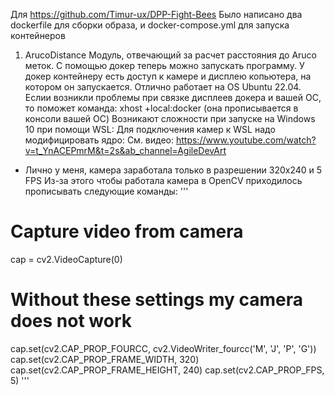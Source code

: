 Для https://github.com/Timur-ux/DPP-Fight-Bees
Было написано два dockerfile для сборки образа, и docker-compose.yml для запуска контейнеров
1. ArucoDistance
Модуль, отвечающий за расчет расстояния до Aruco меток. С помощью докер теперь можно запускать программу.
У докер контейнеру есть доступ к камере и дисплею копьютера, на котором он запускается.
Отлично работает на OS Ubuntu 22.04.
Еслии возникли проблемы при связке дисплеев докера и вашей ОС, то поможет команда:
xhost +local:docker (она прописывается в консоли вашей ОС)
Возникают сложности при запуске на Windows 10 при помощи WSL:
Для подключения камер к WSL надо модифицировать ядро:
См. видео: https://www.youtube.com/watch?v=t_YnACEPmrM&t=2s&ab_channel=AgileDevArt
+ Лично у меня, камера заработала только в разрешении 320x240 и 5 FPS
Из-за этого чтобы работала камера в OpenCV приходилось прописывать следующие команды:
'''
# Capture video from camera
cap = cv2.VideoCapture(0)

# Without these settings my camera does not work
cap.set(cv2.CAP_PROP_FOURCC, cv2.VideoWriter_fourcc('M', 'J', 'P', 'G'))
cap.set(cv2.CAP_PROP_FRAME_WIDTH, 320)
cap.set(cv2.CAP_PROP_FRAME_HEIGHT, 240)
cap.set(cv2.CAP_PROP_FPS, 5)
'''
